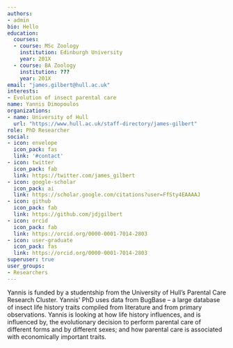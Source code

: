 ```yaml
---
authors:
- admin
bio: Hello
education:
  courses:
  - course: MSc Zoology
    institution: Edinburgh University
    year: 201X
  - course: BA Zoology
    institution: ???
    year: 201X
email: "james.gilbert@hull.ac.uk"
interests:
- Evolution of insect parental care
name: Yannis Dimopoulos
organizations:
- name: University of Hull
  url: "https://www.hull.ac.uk/staff-directory/james-gilbert"
role: PhD Researcher
social:
- icon: envelope
  icon_pack: fas
  link: '#contact'
- icon: twitter
  icon_pack: fab
  link: https://twitter.com/james_gilbert
- icon: google-scholar
  icon_pack: ai
  link: https://scholar.google.com/citations?user=FfSty4EAAAAJ
- icon: github
  icon_pack: fab
  link: https://github.com/jdjgilbert
- icon: orcid
  icon_pack: fab
  link: https://orcid.org/0000-0001-7014-2803
- icon: user-graduate
  icon_pack: fas
  link: https://orcid.org/0000-0001-7014-2803
superuser: true
user_groups:
- Researchers
---
```


Yannis is funded by a studentship from the University of Hull’s Parental Care Research Cluster. Yannis' PhD uses data from BugBase – a large database of insect life history traits compiled from literature and from primary observations.  Yannis is looking at how life history influences, and is influenced by, the evolutionary decision to perform parental care of different forms and by different sexes; and how parental care is associated with economically important traits.